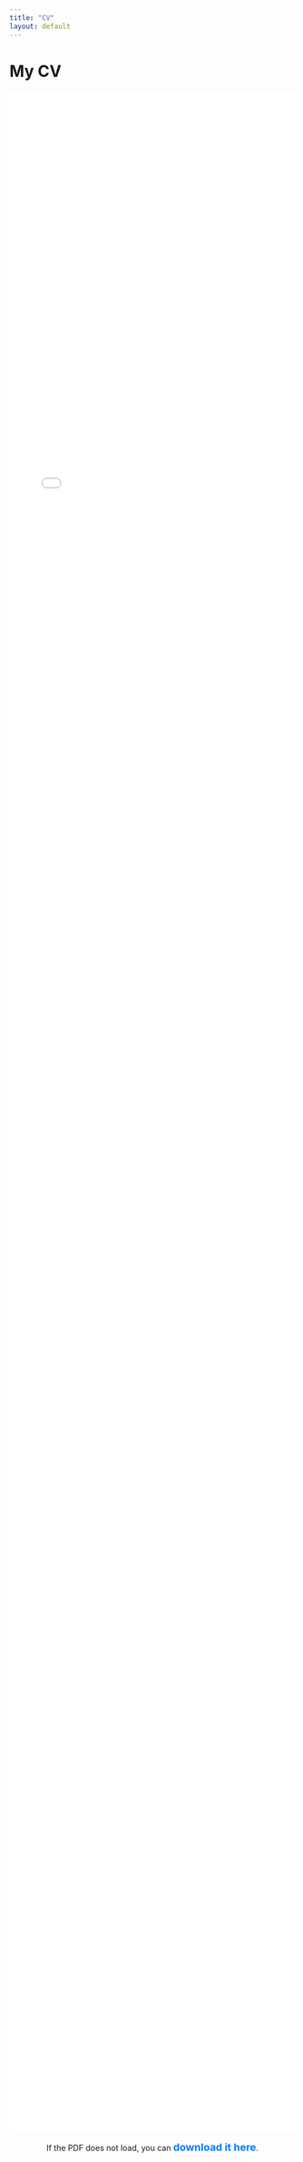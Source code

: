 ```yaml
---
title: "CV"
layout: default
---
```


# My CV

<style>
  .cv-container {
    width: 100vw;
    max-width: 100%;
    display: flex;
    flex-direction: column;
    align-items: center;
  }

  .cv-frame {
    width: 100vw; /* Full viewport width */
    max-width: 100%;
    height: 90vh; /* Almost full height */
    border: none;
  }

  .download-link {
    margin-top: 15px;
    font-size: 18px;
    color: #007bff;
    text-decoration: none;
    font-weight: bold;
  }

  .download-link:hover {
    text-decoration: underline;
  }

  /* Override wrapper styles to allow full width */
  .cv-container .wrapper {
    max-width: 100% !important;
    width: 100vw;
    padding: 0;
  }
</style>

<div class="cv-container">
  <iframe 
    class="cv-frame" 
    src="{{ site.baseurl }}/cv/Satyam_Dubey_CV_MSDS.pdf">
  </iframe>

  <p>If the PDF does not load, you can <a class="download-link" href="{{ site.baseurl }}/cv/Satyam_Dubey.pdf" target="_blank">download it here</a>.</p>
</div>
